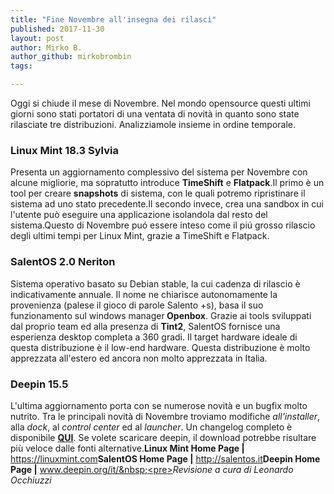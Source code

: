 ```yaml
---
title: "Fine Novembre all'insegna dei rilasci"
published: 2017-11-30
layout: post
author: Mirko B.
author_github: mirkobrombin
tags:

---
```

Oggi si chiude il mese di Novembre. Nel mondo opensource questi ultimi giorni sono stati portatori di una ventata di novità in quanto sono state rilasciate tre distribuzioni. Analizziamole insieme in ordine temporale.<h3>Linux Mint 18.3 Sylvia</h3>Presenta un aggiornamento complessivo del sistema per Novembre con alcune migliorie, ma sopratutto introduce <strong>TimeShift</strong> e <strong>Flatpack</strong>.Il primo è un tool per creare <strong>snapshots</strong> di sistema, con le quali potremo ripristinare il sistema ad uno stato precedente.Il secondo invece, crea una sandbox in cui l'utente può eseguire una applicazione isolandola dal resto del sistema.Questo di Novembre puó essere inteso come il piú grosso rilascio degli ultimi tempi per Linux Mint, grazie a TimeShift e Flatpack.<h3>SalentOS 2.0 Neriton</h3>Sistema operativo basato su Debian stable, la cui cadenza di rilascio è  indicativamente annuale. Il nome ne chiarisce autonomamente la provenienza (palese il gioco di parole Salento +s), basa il suo funzionamento sul windows manager<strong> Openbox</strong>. Grazie ai tools sviluppati dal proprio team ed alla presenza di <strong>Tint2</strong>, SalentOS fornisce una esperienza desktop completa a 360 gradi. Il target hardware ideale di questa distribuzione è il low-end hardware. Questa distribuzione è  molto apprezzata all'estero ed ancora non molto apprezzata in Italia.<h3>Deepin 15.5</h3>L'ultima aggiornamento porta con se numerose novità e un bugfix molto nutrito.  Tra le principali novità di Novembre troviamo modifiche <em>all'installer</em>, alla <em>dock</em>, al <em>control center</em> ed al<em> launcher</em>. Un changelog completo è disponibile <strong><a href="https://www.deepin.org/it/2017/11/30/deepin-15-5-know-what-you-want-offer-what-you-need/">QUI</a></strong>. Se volete scaricare deepin, il download potrebbe risultare più veloce dalle fonti alternative.<strong>Linux Mint Home Page |</strong> https://linuxmint.com<strong>SalentOS Home Page |</strong> http://salentos.it<strong>Deepin Home Page |</strong> www.deepin.org/it/&nbsp;<pre><em>Revisione a cura di Leonardo Occhiuzzi</em></pre>